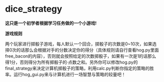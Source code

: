 # dice_strategy
**这只是一个初学者根据学习任务做的一个小游戏!**

**游戏规则**

两个玩家进行掷骰子游戏，每人默认一个回合，掷骰子的次数是0~10次，如果选择0次的话那么会根据对手的分数决定你的得分（具体规则请自行查看hog.py里面free_bacon的内容），否则就会按照给定的次数掷骰子，如果有一次是1的话那么得1分，否则得分为所有掷骰子的·点数之和。另外你可以修改hog.py的final_strategy来决定计算机掷骰子的策略，利用calc.py判断你指定的策略的胜率。运行hog_gui.py来与计算机进行一场智慧与策略的较量吧！
